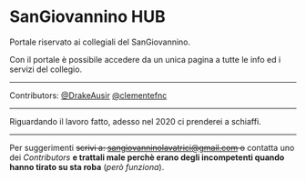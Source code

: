 # SanGiovannino HUB

Portale riservato ai collegiali del SanGiovannino.

Con il portale è possibile accedere da un unica pagina a tutte le info ed i servizi del collegio.

---

Contributors: [@DrakeAusir](https://github.com/DrakeAusir) [@clementefnc](https://github.com/clementefnc)

---

Riguardando il lavoro fatto, adesso nel 2020 ci prenderei a schiaffi.

---

Per suggerimenti ~~scrivi a: [sangiovanninolavatrici@gmail.com](mailto:sangiovanninolavatrici@gmail.com) o~~ contatta uno dei *Contributors* **e trattali male perchè erano degli incompetenti quando hanno tirato su sta roba** (*però funziona*).
